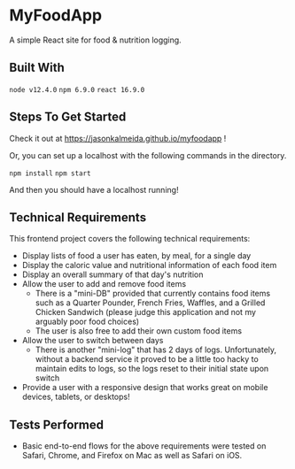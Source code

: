 # MyFoodApp

A simple React site for food & nutrition logging.

## Built With

`node v12.4.0`
`npm 6.9.0`
`react 16.9.0`

## Steps To Get Started

Check it out at https://jasonkalmeida.github.io/myfoodapp !

Or, you can set up a localhost with the following commands in the directory.

`npm install`
`npm start`

And then you should have a localhost running!

## Technical Requirements

This frontend project covers the following technical requirements:

- Display lists of food a user has eaten, by meal, for a single day
- Display the caloric value and nutritional information of each food item
- Display an overall summary of that day's nutrition
- Allow the user to add and remove food items
  - There is a "mini-DB" provided that currently contains  food items such as a Quarter Pounder, French Fries, Waffles, and a Grilled Chicken Sandwich (please judge this application and not my arguably poor food choices)
  - The user is also free to add their own custom food items
- Allow the user to switch between days
  - There is another "mini-log" that has 2 days of logs. Unfortunately, without a backend service it proved to be a little too hacky to maintain edits to logs, so the logs reset to their initial state upon switch
- Provide a user with a responsive design that works great on mobile devices, tablets, or desktops!

## Tests Performed

- Basic end-to-end flows for the above requirements were tested on Safari, Chrome, and Firefox on Mac as well as Safari on iOS.

